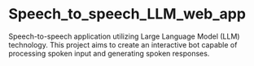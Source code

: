 # Speech_to_speech_LLM_web_app
 Speech-to-speech application utilizing Large Language Model (LLM) technology. This project aims to create an interactive bot capable of processing spoken input and generating spoken responses.
